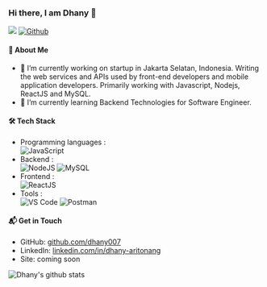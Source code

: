 ### Hi there, I am Dhany 👋

<!--
**dhany007/dhany007** is a ✨ _special_ ✨ repository because its `README.md` (this file) appears on your GitHub profile.

Here are some ideas to get you started:

- 🔭 I’m currently working on ...
- 🌱 I’m currently learning ...
- 👯 I’m looking to collaborate on ...
- 🤔 I’m looking for help with ...
- 💬 Ask me about ...
- 📫 How to reach me: ...
- 😄 Pronouns: ...
- ⚡ Fun fact: ...
-->

![](https://visitor-badge.laobi.icu/badge?page_id=dhany007.dhany007)
[![Github](https://img.shields.io/github/followers/dhany007?label=Follow&style=social)](https://github.com/dhany007)

#### :bust_in_silhouette: About Me
- 🔭 I’m currently working on startup in Jakarta Selatan, Indonesia. Writing the web services and APIs used by front-end developers and mobile application developers. Primarily working with Javascript, Nodejs, ReactJS and MySQL.
- 🌱 I’m currently learning Backend Technologies for Software Engineer.

#### 🛠 Tech Stack

- Programming languages : <br />
  ![JavaScript](https://img.shields.io/badge/-JavaScript-eee?style=flat-square&logo=javascript&logoColor=DD9C25)
- Backend : <br />
  ![NodeJS](http://img.shields.io/badge/-NodeJS-eee?style=flat-square&logo=data:image/png;base64,iVBORw0KGgoAAAANSUhEUgAAAA4AAAAOCAMAAAAolt3jAAAAgVBMVEUzmTMzkTM0mDQslSwtlS00mzQAAAA7nTsymDIzmDMwmDAymTIzmDMzmTMzmDMzmDMzlzM0mTQzmTMzmTMzmTMzmTMzmTM0mjQ1nDUxlzEymDIzmTMzmTMzmTMzmTMzmTMwlzAzmTMzmTMzmTMzmTMzmTMzmTM0mTQzmTMzmTP///8ybrFJAAAAKXRSTlMAAAAAAAAAAAAAAA9RxlIRBjSR6/7vmzkIAyd21Nt8JwMauPwrKvlQxcV6L9IAAABUSURBVAjXY2RgZGTkYGQEUl8ZwUx2EAUSZfz0jVESSPEygMAXkIgiIyMbAwT8+v+fUeU/jAfkMzKqMjLDuX//k8ZFMwrNIjRnoDkS7AUZxqcQLwAA4+0cex8ENfMAAAAASUVORK5CYII=)
  ![MySQL](http://img.shields.io/badge/-MySQL-eee?style=flat-square&logo=mysql&logoColor=4479A1)
- Frontend : <br />
  ![ReactJS](https://img.shields.io/badge/-React-eee?&style=flat-square&logo=react&logoColor=%2361DAFB)
- Tools : <br />
  ![VS Code](http://img.shields.io/badge/-VS%20Code-eee?style=flat-square&logo=visual-studio-code&logoColor=007ACC)
  ![Postman](http://img.shields.io/badge/-Postman-eee?style=flat-square&logo=postman&logoColor=FF6C37)

#### 📬 Get in Touch

- GitHub: [github.com/dhany007][github]
- LinkedIn: [linkedin.com/in/dhany-aritonang][linkedin]
- Site: coming soon

![Dhany's github stats](https://github-readme-stats.vercel.app/api?username=dhany007&show_icons=true&hide_border=true)

[github]: https://github.com/dhany007
[linkedin]: https://www.linkedin.com/in/dhany-aritonang/

